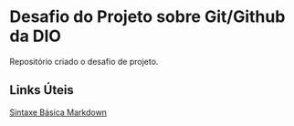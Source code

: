 # Desafio do Projeto sobre Git/Github da DIO
Repositório criado o desafio de projeto.

## Links Úteis
[Sintaxe Básica Markdown](https://www.markdownguide.org/getting-started/)
